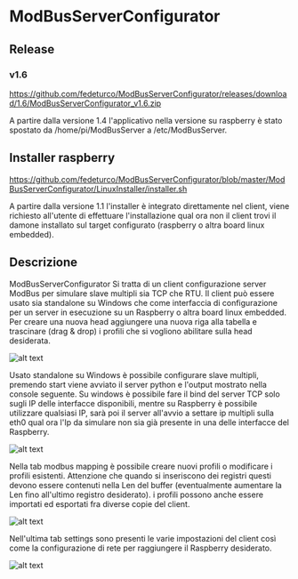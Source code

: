 # ModBusServerConfigurator


## Release

### v1.6
https://github.com/fedeturco/ModBusServerConfigurator/releases/download/1.6/ModBusServerConfigurator_v1.6.zip

A partire dalla versione 1.4 l'applicativo nella versione su raspberry è stato spostato da /home/pi/ModBusServer a /etc/ModBusServer.

## Installer raspberry

https://github.com/fedeturco/ModBusServerConfigurator/blob/master/ModBusServerConfigurator/LinuxInstaller/installer.sh

A partire dalla versione 1.1 l'installer è integrato direttamente nel client, viene richiesto all'utente di effettuare l'installazione qual ora non il client trovi il damone installato sul target configurato (raspberry o altra board linux embedded).

## Descrizione

ModBusServerConfigurator Si tratta di un client configurazione server ModBus per simulare slave multipli sia TCP che RTU. Il client può essere usato sia standalone su Windows che come interfaccia di configurazione per un server in esecuzione su un Raspberry o altra board linux embedded. Per creare una nuova head aggiungere una nuova riga alla tabella e trascinare (drag & drop) i profili che si vogliono abilitare sulla head desiderata.

![alt text](https://github.com/fedeturco/ModBusServerConfigurator/blob/master/ModBusServerConfigurator/Img/Screenshot_1.PNG?raw=true)

Usato standalone su Windows è possibile configurare slave multipli, premendo start viene avviato il server python e l'output mostrato nella console seguente. Su windows è possibile fare il bind del server TCP solo sugli IP delle interfacce disponibili, mentre su Raspberry è possibile utilizzare qualsiasi IP, sarà poi il server all'avvio a settare ip multipli sulla eth0 qual ora l'Ip da simulare non sia già presente in una delle interfacce del Raspberry.

![alt text](https://github.com/fedeturco/ModBusServerConfigurator/blob/master/ModBusServerConfigurator/Img/Screenshot_2.PNG?raw=true)

Nella tab modbus mapping è possibile creare nuovi profili o modificare i profili esistenti. Attenzione che quando si inseriscono dei registri questi devono essere contenuti nella Len del buffer (eventualmente aumentare la Len fino all'ultimo registro desiderato). i profili possono anche essere importati ed esportati fra diverse copie del client.

![alt text](https://github.com/fedeturco/ModBusServerConfigurator/blob/master/ModBusServerConfigurator/Img/Screenshot_3.PNG?raw=true)

Nell'ultima tab settings sono presenti le varie impostazioni del client così come la configurazione di rete per raggiungere il Raspberry desiderato.

![alt text](https://github.com/fedeturco/ModBusServerConfigurator/blob/master/ModBusServerConfigurator/Img/Screenshot_4.PNG?raw=true)
